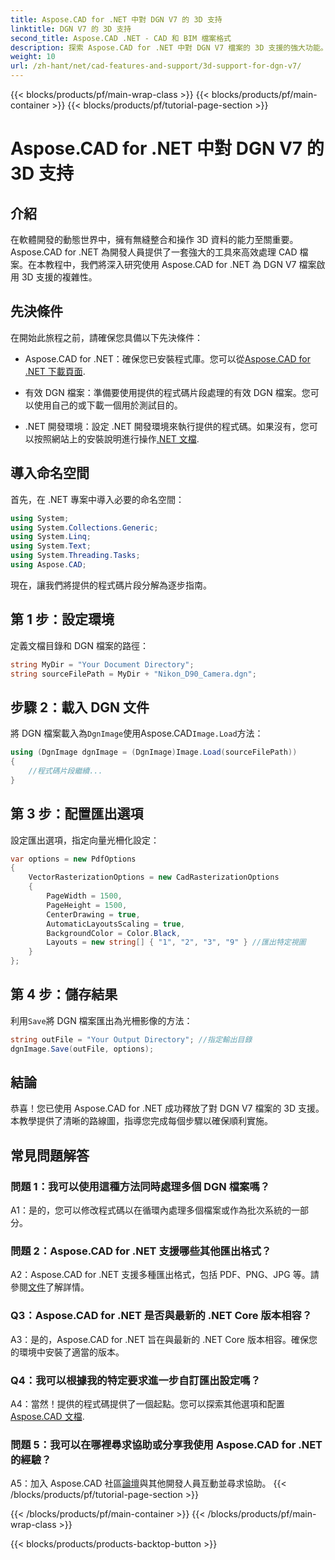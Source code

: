 ```yaml
---
title: Aspose.CAD for .NET 中對 DGN V7 的 3D 支持
linktitle: DGN V7 的 3D 支持
second_title: Aspose.CAD .NET - CAD 和 BIM 檔案格式
description: 探索 Aspose.CAD for .NET 中對 DGN V7 檔案的 3D 支援的強大功能。按照我們的逐步指南輕鬆整合和操作 CAD 檔案。
weight: 10
url: /zh-hant/net/cad-features-and-support/3d-support-for-dgn-v7/
---
```


{{< blocks/products/pf/main-wrap-class >}}
{{< blocks/products/pf/main-container >}}
{{< blocks/products/pf/tutorial-page-section >}}

# Aspose.CAD for .NET 中對 DGN V7 的 3D 支持

## 介紹

在軟體開發的動態世界中，擁有無縫整合和操作 3D 資料的能力至關重要。 Aspose.CAD for .NET 為開發人員提供了一套強大的工具來高效處理 CAD 檔案。在本教程中，我們將深入研究使用 Aspose.CAD for .NET 為 DGN V7 檔案啟用 3D 支援的複雜性。

## 先決條件

在開始此旅程之前，請確保您具備以下先決條件：

-  Aspose.CAD for .NET：確保您已安裝程式庫。您可以從[Aspose.CAD for .NET 下載頁面](https://releases.aspose.com/cad/net/).

- 有效 DGN 檔案：準備要使用提供的程式碼片段處理的有效 DGN 檔案。您可以使用自己的或下載一個用於測試目的。

- .NET 開發環境：設定 .NET 開發環境來執行提供的程式碼。如果沒有，您可以按照網站上的安裝說明進行操作[.NET 文檔](https://docs.microsoft.com/en-us/dotnet/core/install/).

## 導入命名空間

首先，在 .NET 專案中導入必要的命名空間：

```csharp
using System;
using System.Collections.Generic;
using System.Linq;
using System.Text;
using System.Threading.Tasks;
using Aspose.CAD;
```

現在，讓我們將提供的程式碼片段分解為逐步指南。

## 第 1 步：設定環境

定義文檔目錄和 DGN 檔案的路徑：

```csharp
string MyDir = "Your Document Directory";
string sourceFilePath = MyDir + "Nikon_D90_Camera.dgn";
```

## 步驟 2：載入 DGN 文件

將 DGN 檔案載入為`DgnImage`使用Aspose.CAD`Image.Load`方法：

```csharp
using (DgnImage dgnImage = (DgnImage)Image.Load(sourceFilePath))
{
    //程式碼片段繼續...
}
```

## 第 3 步：配置匯出選項

設定匯出選項，指定向量光柵化設定：

```csharp
var options = new PdfOptions
{
    VectorRasterizationOptions = new CadRasterizationOptions
    {
        PageWidth = 1500,
        PageHeight = 1500,
        CenterDrawing = true,
        AutomaticLayoutsScaling = true,
        BackgroundColor = Color.Black,
        Layouts = new string[] { "1", "2", "3", "9" } //匯出特定視圖
    }
};
```

## 第 4 步：儲存結果

利用`Save`將 DGN 檔案匯出為光柵影像的方法：

```csharp
string outFile = "Your Output Directory"; //指定輸出目錄
dgnImage.Save(outFile, options);
```

## 結論

恭喜！您已使用 Aspose.CAD for .NET 成功釋放了對 DGN V7 檔案的 3D 支援。本教學提供了清晰的路線圖，指導您完成每個步驟以確保順利實施。

## 常見問題解答

### 問題 1：我可以使用這種方法同時處理多個 DGN 檔案嗎？

A1：是的，您可以修改程式碼以在循環內處理多個檔案或作為批次系統的一部分。

### 問題 2：Aspose.CAD for .NET 支援哪些其他匯出格式？

 A2：Aspose.CAD for .NET 支援多種匯出格式，包括 PDF、PNG、JPG 等。請參閱[文件](https://reference.aspose.com/cad/net/)了解詳情。

### Q3：Aspose.CAD for .NET 是否與最新的 .NET Core 版本相容？

A3：是的，Aspose.CAD for .NET 旨在與最新的 .NET Core 版本相容。確保您的環境中安裝了適當的版本。

### Q4：我可以根據我的特定要求進一步自訂匯出設定嗎？

 A4：當然！提供的程式碼提供了一個起點。您可以探索其他選項和配置[Aspose.CAD 文檔](https://reference.aspose.com/cad/net/).

### 問題 5：我可以在哪裡尋求協助或分享我使用 Aspose.CAD for .NET 的經驗？

A5：加入 Aspose.CAD 社區[論壇](https://forum.aspose.com/c/cad/19)與其他開發人員互動並尋求協助。
{{< /blocks/products/pf/tutorial-page-section >}}

{{< /blocks/products/pf/main-container >}}
{{< /blocks/products/pf/main-wrap-class >}}

{{< blocks/products/products-backtop-button >}}
